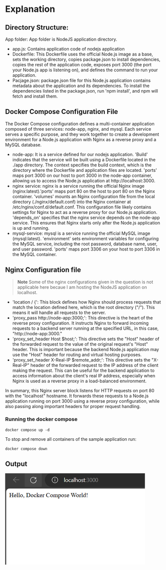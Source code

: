 # Explanation

## Directory Structure:
App folder: App folder is NodeJS application directory.
- app.js: Contains application code of nodejs application
- Dockerfile: This Dockerfile uses the official Node.js image as a base, sets the working directory, copies package.json to install dependencies, copies the rest of the application code, exposes port 3000 (the port your Node.js app is listening on), and defines the command to run your application.
- Pacjage.json: package.json file for this Node.js application contains metadata about the application and its dependencies. To install the dependencies listed in the package.json, run 'npm install', and npm will fetch and install them.

## Docker Compose Configuration File
The Docker Compose configuration defines a multi-container application composed of three services: node-app, nginx, and mysql. Each service serves a specific purpose, and they work together to create a development environment for a Node.js application with Nginx as a reverse proxy and a MySQL database.
- node-app: It is a service defined for our nodejs application. 'Build' indicates that the service will be built using a Dockerfile located in the ./app directory. The context specifies the build context, which is the directory where the Dockerfile and application files are located. 'ports' maps port 3000 on our host to port 3000 in the node-app container, allowing us to access the Node.js application at http://localhost:3000.
- nginx service: nginx is a service running the official Nginx image (nginx:latest).'ports' maps port 80 on the host to port 80 on the Nginx container. 'volumes' mounts an Nginx configuration file from the local directory (./nginx/default.conf) into the Nginx container at /etc/nginx/conf.d/default.conf. This configuration file likely contains settings for Nginx to act as a reverse proxy for our Node.js application. 'depends_on' specifies that the nginx service depends on the node-app service. This ensures that Nginx starts only after the Node.js application is up and running.
- mysql-service: mysql is a service running the official MySQL image (mysql:latest). 'environment' sets environment variables for configuring the MySQL service, including the root password, database name, user, and user password. 'ports' maps port 3306 on your host to port 3306 in the MySQL container.

## Nginx Configuration file 
> **Note**
> Some of the nginx configurations given in the question is not applicable here becaue I am hosting the NodeJS application on localhost.

- 'location / {': This block defines how Nginx should process requests that match the location defined here, which is the root directory ("/"). This means it will handle all requests to the server.
- 'proxy_pass http://node-app:3000;': This directive is the heart of the reverse proxy configuration. It instructs Nginx to forward incoming requests to a backend server running at the specified URL, in this case, "http://node-app:3000."
- 'proxy_set_header Host $host;': This directive sets the "Host" header of the forwarded request to the value of the original request's "Host" header. This is important because the backend Node.js application may use the "Host" header for routing and virtual hosting purposes. 
- 'proxy_set_header X-Real-IP $remote_addr;': This directive sets the "X-Real-IP" header of the forwarded request to the IP address of the client making the request. This can be useful for the backend application to access information about the client's real IP address, especially when Nginx is used as a reverse proxy in a load-balanced environment.

In summary, this Nginx server block listens for HTTP requests on port 80 with the "localhost" hostname. It forwards these requests to a Node.js application running on port 3000 using a reverse proxy configuration, while also passing along important headers for proper request handling.

### Running the docker compose
 ```console
docker compose up -d
```
To stop and remove all containers of the sample application run:

```console
docker compose down
```
## Output
![Alt text](nodejs.png)
